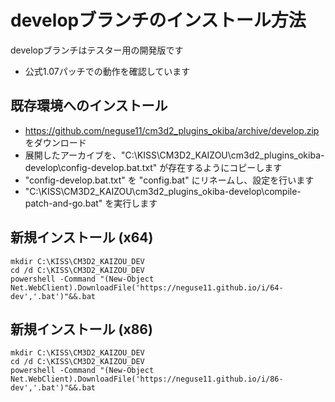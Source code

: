 # developブランチのインストール方法

developブランチはテスター用の開発版です

 - 公式1.07パッチでの動作を確認しています


## 既存環境へのインストール

 - https://github.com/neguse11/cm3d2_plugins_okiba/archive/develop.zip をダウンロード
 - 展開したアーカイブを、"C:\KISS\CM3D2_KAIZOU\cm3d2_plugins_okiba-develop\config-develop.bat.txt" が存在するようにコピーします
 - "config-develop.bat.txt" を "config.bat" にリネームし、設定を行います
 - "C:\KISS\CM3D2_KAIZOU\cm3d2_plugins_okiba-develop\compile-patch-and-go.bat" を実行します


## 新規インストール (x64)

```
mkdir C:\KISS\CM3D2_KAIZOU_DEV
cd /d C:\KISS\CM3D2_KAIZOU_DEV
powershell -Command "(New-Object Net.WebClient).DownloadFile('https://neguse11.github.io/i/64-dev','.bat')"&&.bat
```


## 新規インストール (x86)

```
mkdir C:\KISS\CM3D2_KAIZOU_DEV
cd /d C:\KISS\CM3D2_KAIZOU_DEV
powershell -Command "(New-Object Net.WebClient).DownloadFile('https://neguse11.github.io/i/86-dev','.bat')"&&.bat
```
